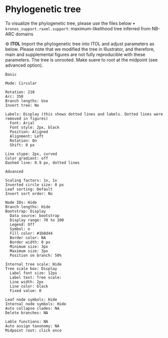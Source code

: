 # Phylogenetic tree

To visualize the phylogenetic tree, please use the files below
• `kronos_support.raxml.support`: maximum-likelihood tree inferred from NB-ARC domains


⚙️ **ITOL** 
Import the phylogenetic tree into ITOL and adjust parameters as below. Please note that we modified the tree in Illustrator, and therefore, main and supplemental figures are not fully reproducible with these parameters. The tree is unrooted. Make suere to root at the midpoint (see advanced option).

`Basic`
```
Mode: Circular

Rotation: 210
Arc: 350
Branch lengths: Use
Invert tree: No

Labels: Display (this shows dotted lines and labels. Dotted lines were removed in figures)
  Font: Arial
  Font style: 2px, black
  Position: Aligned
  Alignment: Left
  Rotation: On
  Shift: 0 px

Line stype: 2px, curved
Color gradient: off
Dashed line: 0.9 px, dotted lines
```

`Advanced`
```
Scaling factors: 1x, 1x
Inverted circle size: 0 px
Leaf sorting: Default
Invert sort order: No

Node IDs: Hide
Branch lengths: Hide
Bootstrap: Display
  Data source: bootstrap
  Display range: 70 to 100
  Legend: Off
  Symbol: o
  Fill color: #1b8d44
  Border color: NA
  Border width: 0 px
  Minimum size: 3px
  Maximum size: 3px
  Position on branch: 50%

Internal tree scale: Hide
Tree scale box: Display
  Label font size: 12px
  Label text: Tree scale:
  Line width: 2px
  Line color: black
  Fixed value: 0

Leaf node symbols: Hide
Internal node symbols: Hide
Auto collapse clades: NA
Delete branches: NA

Lable functions: NA
Auto assign taxonomy: NA
Midpoint root: click once 
```
